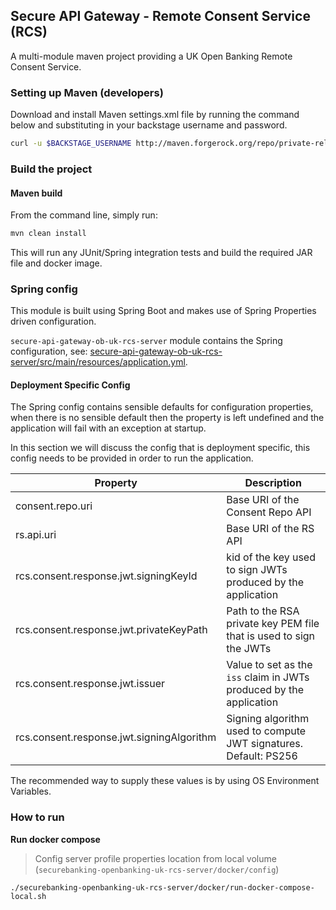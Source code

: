 ## Secure API Gateway - Remote Consent Service (RCS)

A multi-module maven project providing a UK Open Banking Remote Consent Service.

### Setting up Maven (developers)

Download and install Maven settings.xml file by running the command below and substituting in your backstage username
and password.

```bash
curl -u $BACKSTAGE_USERNAME http://maven.forgerock.org/repo/private-releases/settings.xml > ~/.m2/settings.xml
```

### Build the project

#### Maven build

From the command line, simply run:

```bash
mvn clean install
```

This will run any JUnit/Spring integration tests and build the required JAR file and docker image.

### Spring config
This module is built using Spring Boot and makes use of Spring Properties driven configuration.

`secure-api-gateway-ob-uk-rcs-server` module contains the Spring configuration, see: [secure-api-gateway-ob-uk-rcs-server/src/main/resources/application.yml](secure-api-gateway-ob-uk-rcs-server/src/main/resources/application.yml).

#### Deployment Specific Config
The Spring config contains sensible defaults for configuration properties, when there is no sensible default then the property is left undefined and the application will fail with an exception at startup. 

In this section we will discuss the config that is deployment specific, this config needs to be provided in order to run the application.


| Property                                  | Description                                                         |
|-------------------------------------------|---------------------------------------------------------------------|
| consent.repo.uri                          | Base URI of the Consent Repo API                                    |
| rs.api.uri                                | Base URI of the RS API                                              |
| rcs.consent.response.jwt.signingKeyId     | kid of the key used to sign JWTs produced by the application        |
| rcs.consent.response.jwt.privateKeyPath   | Path to the RSA private key PEM file that is used to sign the JWTs  |
| rcs.consent.response.jwt.issuer           | Value to set as the `iss` claim in JWTs produced by the application |
| rcs.consent.response.jwt.signingAlgorithm | Signing algorithm used to compute JWT signatures. Default: PS256    |

The recommended way to supply these values is by using OS Environment Variables.


### How to run

**Run docker compose**
> Config server profile properties location from local volume (`securebanking-openbanking-uk-rcs-server/docker/config`)
```shell
./securebanking-openbanking-uk-rcs-server/docker/run-docker-compose-local.sh
```
